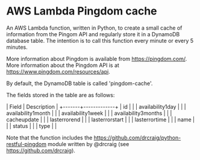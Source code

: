 # AWS Lambda Pingdom cache

An AWS Lambda function, written in Python, to create a small cache of information from the Pingom API and regularly store it in a DynamoDB database table. The intention is to call this function every minute or every 5 minutes.

More information about Pingdom is available from https://pingdom.com/. More information about the Pingdom API is at https://www.pingdom.com/resources/api.

By default, the DynamoDB table is called 'pingdom-cache'.

The fields stored in the table are as follows:

| Field | Description |
+-------+-------------+
| id | |
| availability1day | |
| availability1month | |
| availability1week | |
| availability3months | |
| cacheupdate | |
| lasterrorend | |
| lasterrorstart | |
| lasterrortime | |
| name | |
| status | |
| type | |

Note that the function includes the https://github.com/drcraig/python-restful-pingdom module written by @drcraig (see https://github.com/drcraig).
